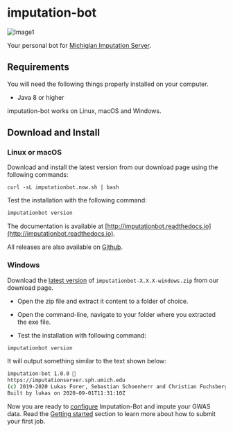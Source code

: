 # imputation-bot

![Image1](assets/logo.png)

Your personal bot for [Michigian Imputation Server](https://imputationserver.sph.umich.edu).



## Requirements


You will need the following things properly installed on your computer.

* Java 8 or higher

imputation-bot works on Linux, macOS and Windows.

## Download and Install

### Linux or macOS

Download and install the latest version from our download page using the following commands:

```
curl -sL imputationbot.now.sh | bash
```


Test the installation with the following command:

```sh
imputationbot version
```

The documentation is available at [http://imputationbot.readthedocs.io](http://imputationbot.readthedocs.io).

All releases are also available on [Github](https://github.com/lukfor/imputationbot/releases).


### Windows

Download the [latest version](https://github.com/lukfor/imputationbot/releases/latest) of `imputationbot-X.X.X-windows.zip` from our download page.

- Open the zip file and extract it content to a folder of choice.

- Open the command-line, navigate to your folder where you extracted the exe file.

- Test the installation with following command:

```sh
imputationbot version
```

It will output something similar to the text shown below:

```sh
imputation-bot 1.0.0 🤖
https://imputationserver.sph.umich.edu
(c) 2019-2020 Lukas Forer, Sebastian Schoenherr and Christian Fuchsberger
Built by lukas on 2020-09-01T11:31:10Z
```

Now you are ready to [configure](instances) Imputation-Bot and impute your GWAS data. Read the [Getting started](getting-started) section to learn more about how to submit your first job.
